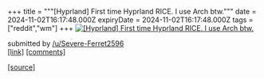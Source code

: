 +++
title = """[Hyprland] First time Hyprland RICE. I use Arch btw."""
date = 2024-11-02T16:17:48.000Z
expiryDate = 2024-11-02T16:17:48.000Z
tags = ["reddit","wm"]
+++
[![[Hyprland] First time Hyprland RICE. I use Arch btw.](https://b.thumbs.redditmedia.com/Dn8BegBVVmlGUZrbmINShtXwtW6-SPXdx9nf6mxhP_Q.jpg "[Hyprland] First time Hyprland RICE. I use Arch btw.")](https://www.reddit.com/r/unixporn/comments/1gi029g/hyprland_first_time_hyprland_rice_i_use_arch_btw/)

submitted by [/u/Severe-Ferret2596](https://www.reddit.com/user/Severe-Ferret2596)  
[\[link\]](https://www.reddit.com/gallery/1gi029g) [\[comments\]](https://www.reddit.com/r/unixporn/comments/1gi029g/hyprland_first_time_hyprland_rice_i_use_arch_btw/)

[[source]](https://www.reddit.com/r/unixporn/comments/1gi029g/hyprland_first_time_hyprland_rice_i_use_arch_btw/)
